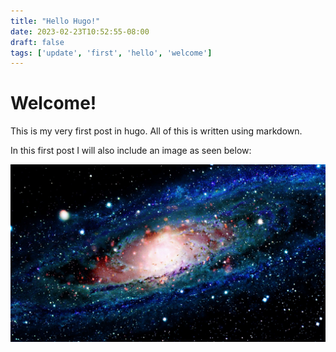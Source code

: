 ```yaml
---
title: "Hello Hugo!"
date: 2023-02-23T10:52:55-08:00
draft: false
tags: ['update', 'first', 'hello', 'welcome']
---
```



# Welcome!

This is my very first post in hugo. All of this is written using markdown.

In this first post I will also include an image as seen below:

![coolspaceimage](cool-space-image.jpeg)

